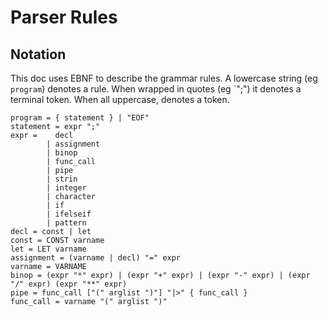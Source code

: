 # Parser Rules

## Notation

This doc uses EBNF to describe the grammar rules. A lowercase string (eg `program`) denotes a rule. When wrapped in quotes (eg `";") it denotes a terminal token. When all uppercase, denotes a token.

```Text
program = { statement } | "EOF"
statement = expr ";"
expr =    decl
        | assignment
        | binop
        | func_call
        | pipe
        | strin
        | integer
        | character
        | if
        | ifelseif
        | pattern
decl = const | let
const = CONST varname
let = LET varname
assignment = (varname | decl) "=" expr
varname = VARNAME
binop = (expr "*" expr) | (expr "+" expr) | (expr "-" expr) | (expr "/" expr) (expr "**" expr)
pipe = func_call ["(" arglist ")"] "|>" { func_call }
func_call = varname "(" arglist ")"
```